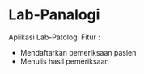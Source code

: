 # Lab-Panalogi
Aplikasi Lab-Patologi
Fitur :
- Mendaftarkan pemeriksaan pasien
- Menulis hasil pemeriksaan
